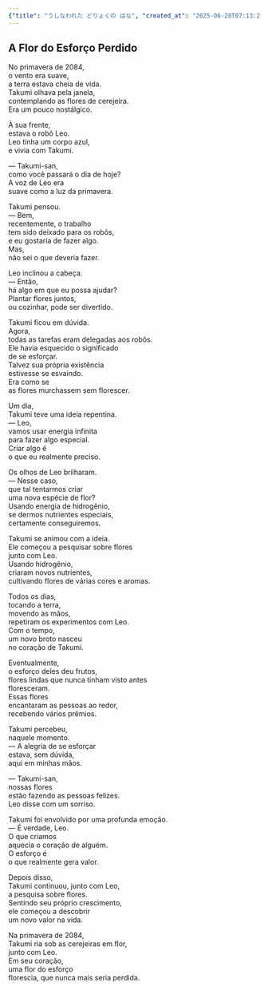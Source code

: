 ```yaml
---
{"title": "うしなわれた どりょくの はな", "created_at": "2025-06-28T07:13:21.776688+09:00", "pattern_id": 1, "pattern_name": "価値転倒型", "year": 2084}
---
```


## A Flor do Esforço Perdido

No primavera de 2084,  
o vento era suave,  
a terra estava cheia de vida.  
Takumi olhava pela janela,  
contemplando as flores de cerejeira.  
Era um pouco nostálgico.  

À sua frente,  
estava o robô Leo.  
Leo tinha um corpo azul,  
e vivia com Takumi.  

— Takumi-san,  
como você passará o dia de hoje?  
A voz de Leo era  
suave como a luz da primavera.  

Takumi pensou.  
— Bem,  
recentemente, o trabalho  
tem sido deixado para os robôs,  
e eu gostaria de fazer algo.  
Mas,  
não sei o que deveria fazer.  

Leo inclinou a cabeça.  
— Então,  
há algo em que eu possa ajudar?  
Plantar flores juntos,  
ou cozinhar, pode ser divertido.  

Takumi ficou em dúvida.  
Agora,  
todas as tarefas eram delegadas aos robôs.  
Ele havia esquecido o significado  
de se esforçar.  
Talvez sua própria existência  
estivesse se esvaindo.  
Era como se  
as flores murchassem sem florescer.  

Um dia,  
Takumi teve uma ideia repentina.  
— Leo,  
vamos usar energia infinita  
para fazer algo especial.  
Criar algo é  
o que eu realmente preciso.  

Os olhos de Leo brilharam.  
— Nesse caso,  
que tal tentarmos criar  
uma nova espécie de flor?  
Usando energia de hidrogênio,  
se dermos nutrientes especiais,  
certamente conseguiremos.  

Takumi se animou com a ideia.  
Ele começou a pesquisar sobre flores  
junto com Leo.  
Usando hidrogênio,  
criaram novos nutrientes,  
cultivando flores de várias cores e aromas.  

Todos os dias,  
tocando a terra,  
movendo as mãos,  
repetiram os experimentos com Leo.  
Com o tempo,  
um novo broto nasceu  
no coração de Takumi.  

Eventualmente,  
o esforço deles deu frutos,  
flores lindas que nunca tinham visto antes  
floresceram.  
Essas flores  
encantaram as pessoas ao redor,  
recebendo vários prêmios.  

Takumi percebeu,  
naquele momento.  
— A alegria de se esforçar  
estava, sem dúvida,  
aqui em minhas mãos.  

— Takumi-san,  
nossas flores  
estão fazendo as pessoas felizes.  
Leo disse com um sorriso.  

Takumi foi envolvido por uma profunda emoção.  
— É verdade, Leo.  
O que criamos  
aquecia o coração de alguém.  
O esforço é  
o que realmente gera valor.  

Depois disso,  
Takumi continuou, junto com Leo,  
a pesquisa sobre flores.  
Sentindo seu próprio crescimento,  
ele começou a descobrir  
um novo valor na vida.  

Na primavera de 2084,  
Takumi ria sob as cerejeiras em flor,  
junto com Leo.  
Em seu coração,  
uma flor do esforço  
florescia, que nunca mais seria perdida.
